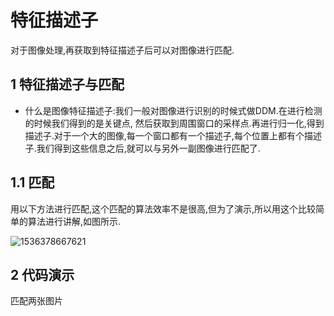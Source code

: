 # 特征描述子

对于图像处理,再获取到特征描述子后可以对图像进行匹配.

## 1 特征描述子与匹配

- 什么是图像特征描述子:我们一般对图像进行识别的时候式做DDM.在进行检测的时候我们得到的是关键点, 然后获取到周围窗口的采样点.再进行归一化,得到描述子.对于一个大的图像,每一个窗口都有一个描述子,每个位置上都有个描述子.我们得到这些信息之后,就可以与另外一副图像进行匹配了.

## 1.1 匹配

用以下方法进行匹配,这个匹配的算法效率不是很高,但为了演示,所以用这个比较简单的算法进行讲解,如图所示.

![1536378667621](/home/datah/Desktop/GitHub/OpenCV/OpenCV_Tutorial/FeatureExtraction/特征描述子/image/brute_force.png)





## 2 代码演示

匹配两张图片

